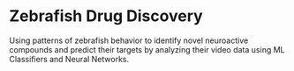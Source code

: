 # Zebrafish Drug Discovery
Using patterns of zebrafish behavior to identify novel neuroactive compounds and predict their targets by analyzing their video data using ML Classifiers and Neural Networks.
